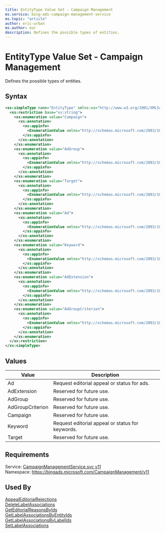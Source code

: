 ```yaml
---
title: EntityType Value Set - Campaign Management
ms.service: bing-ads-campaign-management-service
ms.topic: "article"
author: eric-urban
ms.author: eur
description: Defines the possible types of entities.
---
```

# EntityType Value Set - Campaign Management
Defines the possible types of entities.

## Syntax
```xml
<xs:simpleType name="EntityType" xmlns:xs="http://www.w3.org/2001/XMLSchema">
  <xs:restriction base="xs:string">
    <xs:enumeration value="Campaign">
      <xs:annotation>
        <xs:appinfo>
          <EnumerationValue xmlns="http://schemas.microsoft.com/2003/10/Serialization/">1</EnumerationValue>
        </xs:appinfo>
      </xs:annotation>
    </xs:enumeration>
    <xs:enumeration value="AdGroup">
      <xs:annotation>
        <xs:appinfo>
          <EnumerationValue xmlns="http://schemas.microsoft.com/2003/10/Serialization/">2</EnumerationValue>
        </xs:appinfo>
      </xs:annotation>
    </xs:enumeration>
    <xs:enumeration value="Target">
      <xs:annotation>
        <xs:appinfo>
          <EnumerationValue xmlns="http://schemas.microsoft.com/2003/10/Serialization/">3</EnumerationValue>
        </xs:appinfo>
      </xs:annotation>
    </xs:enumeration>
    <xs:enumeration value="Ad">
      <xs:annotation>
        <xs:appinfo>
          <EnumerationValue xmlns="http://schemas.microsoft.com/2003/10/Serialization/">4</EnumerationValue>
        </xs:appinfo>
      </xs:annotation>
    </xs:enumeration>
    <xs:enumeration value="Keyword">
      <xs:annotation>
        <xs:appinfo>
          <EnumerationValue xmlns="http://schemas.microsoft.com/2003/10/Serialization/">5</EnumerationValue>
        </xs:appinfo>
      </xs:annotation>
    </xs:enumeration>
    <xs:enumeration value="AdExtension">
      <xs:annotation>
        <xs:appinfo>
          <EnumerationValue xmlns="http://schemas.microsoft.com/2003/10/Serialization/">6</EnumerationValue>
        </xs:appinfo>
      </xs:annotation>
    </xs:enumeration>
    <xs:enumeration value="AdGroupCriterion">
      <xs:annotation>
        <xs:appinfo>
          <EnumerationValue xmlns="http://schemas.microsoft.com/2003/10/Serialization/">7</EnumerationValue>
        </xs:appinfo>
      </xs:annotation>
    </xs:enumeration>
  </xs:restriction>
</xs:simpleType>
```

## <a name="values"></a>Values

|Value|Description|
|-----------|---------------|
|<a name="ad"></a>Ad|Request editorial appeal or status for ads.|
|<a name="adextension"></a>AdExtension|Reserved for future use.|
|<a name="adgroup"></a>AdGroup|Reserved for future use.|
|<a name="adgroupcriterion"></a>AdGroupCriterion|Reserved for future use.|
|<a name="campaign"></a>Campaign|Reserved for future use.|
|<a name="keyword"></a>Keyword|Request editorial appeal or status for keywords.|
|<a name="target"></a>Target|Reserved for future use.|

## Requirements
Service: [CampaignManagementService.svc v11](https://campaign.api.bingads.microsoft.com/Api/Advertiser/CampaignManagement/v11/CampaignManagementService.svc)  
Namespace: https://bingads.microsoft.com/CampaignManagement/v11  

## Used By
[AppealEditorialRejections](appealeditorialrejections.md)  
[DeleteLabelAssociations](deletelabelassociations.md)  
[GetEditorialReasonsByIds](geteditorialreasonsbyids.md)  
[GetLabelAssociationsByEntityIds](getlabelassociationsbyentityids.md)  
[GetLabelAssociationsByLabelIds](getlabelassociationsbylabelids.md)  
[SetLabelAssociations](setlabelassociations.md)  
